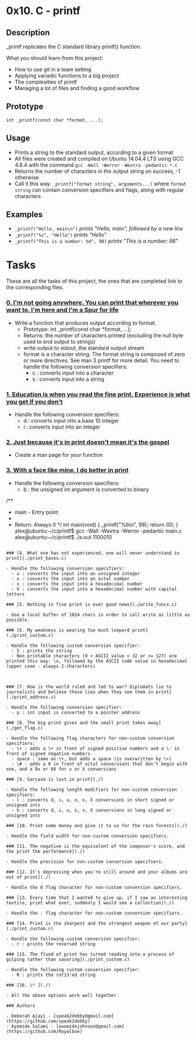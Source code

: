 # 0x10. C - printf

## Description

\_printf replicates the C standard library printf() function.

What you should learn from this project:

- How to use git in a team setting
- Applying variadic functions to a big project
- The complexities of printf
- Managing a lot of files and finding a good workflow

## Prototype

`int _printf(const char *format, ...);`

## Usage

- Prints a string to the standard output, according to a given format
- All files were created and compiled on Ubuntu 14.04.4 LTS using GCC 4.8.4 with the command `gcc -Wall -Werror -Wextra -pedantic *.c`
- Returns the number of characters in the output string on success, -1 otherwise
- Call it this way: `_printf("format string", arguments...)` where `format string` can contain conversion specifiers and flags,
  along with regular characters

## Examples

- `_printf("Hello, main\n")` _prints "Hello, main", followed by a new line_
- `_printf("%s", "Hello")` _prints "Hello"_
- `_printf("This is a number: %d", 98)` _prints "This is a number: 98"_

# Tasks

These are all the tasks of this project, the ones that are completed link to the corresponding files.

### [0. I'm not going anywhere. You can print that wherever you want to. I'm here and I'm a Spur for life](./_printf.c)

- Write a function that produces output according to format.
  - Prototype: int \_printf(const char \*format, ...);
  - Returns: the number of characters printed (excluding the null byte used to end output to strings)
  - write output to stdout, the standard output stream
  - format is a character string. The format string is composed of zero or more directives. See man 3 printf for more detail. You need to handle the following conversion specifiers:
    - c : converts input into a character
    - s : converts input into a string

### [1. Education is when you read the fine print. Experience is what you get if you don't](./print_nums.c)

- Handle the following conversion specifiers:
  - d : converts input into a base 10 integer
  - i : converts input into an integer

### [2. Just because it's in print doesn't mean it's the gospel](./man_3_printf)

- Create a man page for your function

### [3. With a face like mine, I do better in print](./print_bases.c)

- Handle the following conversion specifiers:
  - b : the unsigned int argument is converted to binary


/**
 * main - Entry point
 *
 * Return: Always 0
 */
int main(void)
{
    _printf("%b\n", 98);
    return (0);
}
alex@ubuntu:~/c/printf$ gcc -Wall -Wextra -Werror -pedantic main.c
alex@ubuntu:~/c/printf$ ./a.out
1100010
```

### [4. What one has not experienced, one will never understand in print](./print_bases.c)

- Handle the following conversion specifiers:
  - u : converts the input into an unsigned integer
  - o : converts the input into an octal number
  - x : converts the input into a hexadecimal number
  - X : converts the input into a hexadecimal number with capital letters

### [5. Nothing in fine print is ever good news](./write_funcs.c)

- Use a local buffer of 1024 chars in order to call write as little as possible.

### [6. My weakness is wearing too much leopard print](./print_custom.c)

- Handle the following custom conversion specifier:
  - S : prints the string
  - Non printable characters (0 < ASCII value < 32 or >= 127) are printed this way: \x, followed by the ASCII code value in hexadecimal (upper case - always 2 characters)



### [7. How is the world ruled and led to war? Diplomats lie to journalists and believe these lies when they see them in print](./print_address.c)

- Handle the following conversion specifier:
  - p : int input is converted to a pointer address

### [8. The big print gives and the small print takes away](./get_flag.c)

- Handle the following flag characters for non-custom conversion specifiers:
  - \+ : adds a \+ in front of signed positive numbers and a \- in front of signed negative numbers
  - space : same as \+, but adds a space (is overwritten by \+)
  - \# : adds a 0 in front of octal conversions that don't begin with one, and a 0x or 0X for x or X conversions

### [9. Sarcasm is lost in print](./)

- Handle the following length modifiers for non-custom conversion specifiers:
  - l : converts d, i, u, o, x, X conversions in short signed or unsigned ints
  - h : converts d, i, u, o, x, X conversions in long signed or unsigned ints

### [10. Print some money and give it to us for the rain forests](./)

- Handle the field width for non-custom conversion specifiers.

### [11. The negative is the equivalent of the composer's score, and the print the performance](./)

- Handle the precision for non-custom conversion specifiers.

### [12. It's depressing when you're still around and your albums are out of print](./)

- Handle the 0 flag character for non-custom conversion specifiers.

### [13. Every time that I wanted to give up, if I saw an interesting textile, print what ever, suddenly I would see a collection](./)

- Handle the - flag character for non-custom conversion specifiers.

### [14. Print is the sharpest and the strongest weapon of our party](./print_custom.c)

- Handle the following custom conversion specifier:
  - r : prints the reversed string

### [15. The flood of print has turned reading into a process of gulping rather than savoring](./print_custom.c)

- Handle the following custom conversion specifier:
  - R : prints the rot13'ed string

### [16. \* ](./)

- All the above options work well together.

### Authors

- Deborah Ajayi - [speak2debby@gmail.com](https://github.com/speak2debby)
- Ayomide Salami - [auomidejohnson@gmail.com](https://github.com/Royalboe)
